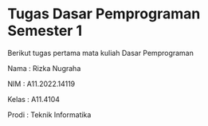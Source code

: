 # Tugas Dasar Pemprograman Semester 1

Berikut tugas pertama mata kuliah Dasar Pemprograman 

Nama : Rizka Nugraha

NIM : A11.2022.14119

Kelas : A11.4104

Prodi : Teknik Informatika
